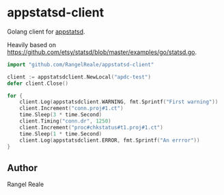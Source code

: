 appstatsd-client
================

Golang client for [appstatsd].

Heavily based on  https://github.com/etsy/statsd/blob/master/examples/go/statsd.go.

````go
import "github.com/RangelReale/appstatsd-client"

client := appstatsdclient.NewLocal("apdc-test")
defer client.Close()

for {
	client.Log(appstatsdclient.WARNING, fmt.Sprintf("First warning"))
	client.Increment("conn.proj#1.ct")
	time.Sleep(3 * time.Second)
	client.Timing("conn.dr", 1250)
	client.Increment("proc#chkstatus#t1.proj#1.ct")
	time.Sleep(1 * time.Second)
	client.Log(appstatsdclient.ERROR, fmt.Sprintf("An errror"))
}
````

Author
------

Rangel Reale


[appstatsd]: https://github.com/RangelReale/appstatsd

